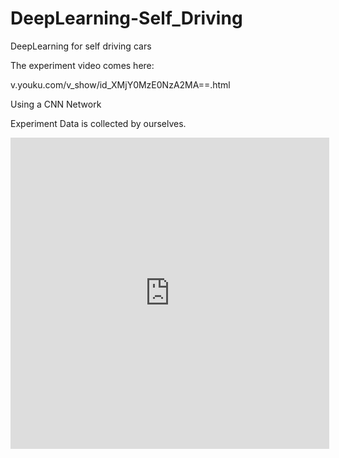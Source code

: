 # DeepLearning-Self_Driving
DeepLearning for self driving cars

The experiment video comes here:

v.youku.com/v_show/id_XMjY0MzE0NzA2MA==.html

Using a CNN Network

Experiment Data is collected by ourselves.

<iframe height=498 width=510 src='http://player.youku.com/embed/XMjY0MzE0NzA2MA==' frameborder=0 'allowfullscreen'></iframe>
